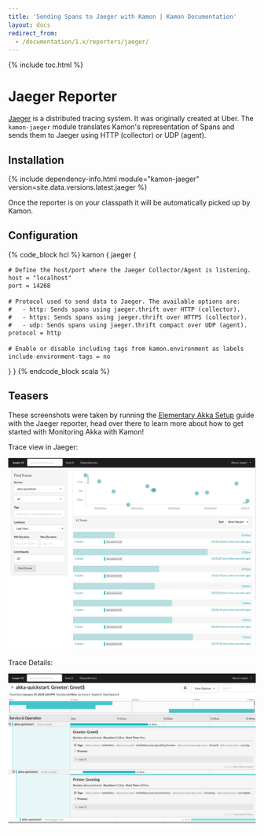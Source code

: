 ```yaml
---
title: 'Sending Spans to Jaeger with Kamon | Kamon Documentation'
layout: docs
redirect_from:
  - /documentation/1.x/reporters/jaeger/
---
```


{% include toc.html %}

Jaeger Reporter
===============

[Jaeger][1] is a distributed tracing system. It was originally created at Uber. The `kamon-jaeger` module translates
Kamon's representation of Spans and sends them to Jaeger using HTTP (collector) or UDP (agent).


## Installation

{% include dependency-info.html module="kamon-jaeger" version=site.data.versions.latest.jaeger %}

Once the reporter is on your classpath it will be automatically picked up by Kamon.


## Configuration



{% code_block hcl %}
kamon {
  jaeger {

    # Define the host/port where the Jaeger Collector/Agent is listening.
    host = "localhost"
    port = 14268

    # Protocol used to send data to Jaeger. The available options are:
    #   - http: Sends spans using jaeger.thrift over HTTP (collector).
    #   - https: Sends spans using jaeger.thrift over HTTPS (collector).
    #   - udp: Sends spans using jaeger.thrift compact over UDP (agent).
    protocol = http

    # Enable or disable including tags from kamon.environment as labels
    include-environment-tags = no
  }
}
{% endcode_block scala %}


## Teasers

These screenshots were taken by running the [Elementary Akka Setup][2] guide with the Jaeger reporter, head over
there to learn more about how to get started with Monitoring Akka with Kamon!

Trace view in Jaeger:

<img class="img-fluid my-4" src="/assets/img/jaeger-trace-search.png">

Trace Details:

<img class="img-fluid my-4" src="/assets/img/jaeger-trace-detail.png">

[1]: https://github.com/jaegertracing/jaeger
[2]: ../../guides/frameworks/elementary-akka-setup/
